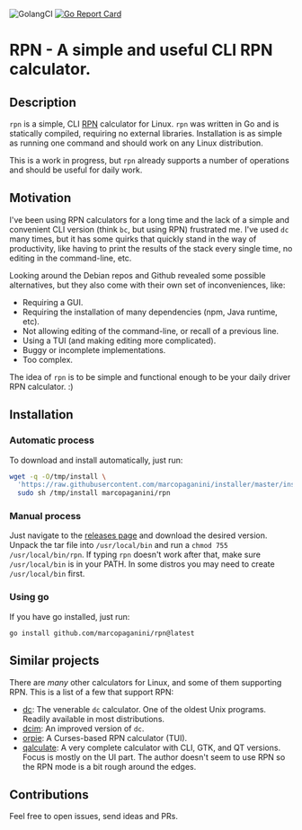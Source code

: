 ![GolangCI](https://github.com/marcopaganini/rpn/actions/workflows/golangci-lint.yml/badge.svg)
[![Go Report Card](https://goreportcard.com/badge/github.com/marcopaganini/rpn)](https://goreportcard.com/report/github.com/marcopaganini/rpn)

# RPN - A simple and useful CLI RPN calculator.

## Description

`rpn` is a simple, CLI
[RPN](https://en.wikipedia.org/wiki/Reverse_Polish_notation) calculator for
Linux. `rpn` was written in Go and is statically compiled, requiring no external
libraries. Installation is as simple as running one command and should work on
any Linux distribution.

This is a work in progress, but `rpn` already supports a number of operations and
should be useful for daily work.

## Motivation

I've been using RPN calculators for a long time and the lack of a simple and
convenient CLI version (think `bc`, but using RPN) frustrated me. I've used
`dc` many times, but it has some quirks that quickly stand in the way of
productivity, like having to print the results of the stack every single time,
no editing in the command-line, etc.

Looking around the Debian repos and Github revealed some possible alternatives,
but they also come with their own set of inconveniences, like:

* Requiring a GUI.
* Requiring the installation of many dependencies (npm, Java runtime, etc).
* Not allowing editing of the command-line, or recall of a previous line.
* Using a TUI (and making editing more complicated).
* Buggy or incomplete implementations.
* Too complex.

The idea of `rpn` is to be simple and functional enough to be your daily driver
RPN calculator. :)

## Installation

### Automatic process

To download and install automatically, just run:

```bash
wget -q -O/tmp/install \
  'https://raw.githubusercontent.com/marcopaganini/installer/master/install.sh' && \
  sudo sh /tmp/install marcopaganini/rpn
```

### Manual process

Just navigate to the [releases page](https://github.com/marcopaganini/rpn/releases) and download the desired
version. Unpack the tar file into `/usr/local/bin` and run a `chmod 755
/usr/local/bin/rpn`.  If typing `rpn` doesn't work after that, make sure
`/usr/local/bin` is in your PATH. In some distros you may need to create
`/usr/local/bin` first.

### Using go

If you have go installed, just run:

```
go install github.com/marcopaganini/rpn@latest
```

## Similar projects

There are *many* other calculators for Linux, and some of them supporting RPN.
This is a list of a few that support RPN:

* [dc](https://www.wikiwand.com/en/articles/Dc_%28computer_program%29): The
  venerable `dc` calculator. One of the oldest Unix programs. Readily available
  in most distributions.
* [dcim](https://github.com/43615/dcim): An improved version of `dc`.
* [orpie](https://github.com/pelzlpj/orpie): A Curses-based RPN calculator
  (TUI).
* [qalculate](https://qalculate.github.io/): A very complete calculator with
  CLI, GTK, and QT versions. Focus is mostly on the UI part. The author doesn't
  seem to use RPN so the RPN mode is a bit rough around the edges.

## Contributions

Feel free to open issues, send ideas and PRs.
